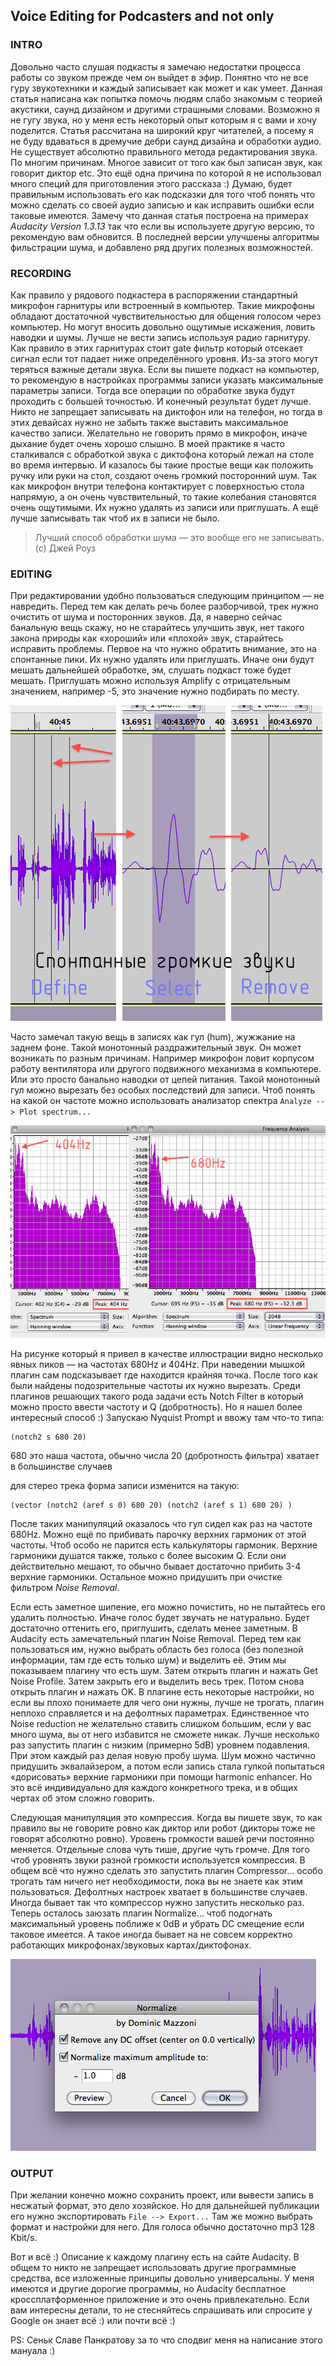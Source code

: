 
## Voice Editing for Podcasters and not only

### INTRO
Довольно часто слушая подкасты я замечаю недостатки процесса работы со звуком прежде чем он выйдет в эфир. Понятно что не все гуру звукотехники и каждый записывает как может и как умеет. Данная статья написана как попытка помочь людям слабо знакомым с теорией акустики, саунд дизайном и другими страшными словами. Возможно я не гугу звука, но у меня есть некоторый опыт которым я с вами и хочу поделится. 
Статья рассчитана на широкий круг читателей, а посему я не буду вдаваться в дремучие дебри саунд дизайна и обработки аудио. Не существует абсолютно правильного метода редактирования звука. По многим причинам. Многое зависит от того как был записан звук, как говорит диктор etc. Это ещё одна причина по которой я не использовал много специй для приготовления этого рассказа :) Думаю, будет правильным использовать его как подсказки для того чтоб понять что можно сделать со своей аудио записью и как исправить ошибки если таковые имеются.
Замечу что данная статья построена на примерах *Audacity Version 1.3.13* так что если вы используете другую версию, то рекомендую вам обновится. В последней версии улучшены алгоритмы фильстрации шума, и добавлено ряд других полезных возможностей.

### RECORDING
Как правило у рядового подкастера в распоряжении стандартный микрофон гарнитуры или встроенный в компьютер. Такие микрофоны обладают достаточной чувствительностью для общения голосом через компьютер. Но могут вносить довольно ощутимые искажения, ловить наводки и шумы. Лучше не вести запись используя радио гарнитуру. Как правило в этих гарнитурах стоит gate фильтр который отсекает сигнал если тот падает ниже определённого уровня. Из-за этого могут теряться важные детали звука.
Если вы пишете подкаст на компьютер, то рекомендую в настройках программы записи указать максимальные параметры записи. Тогда все операции по обработке звука будут проходить с большей точностью. И конечный результат будет лучше. Никто не запрещает записывать на диктофон или на телефон, но тогда в этих девайсах нужно не забыть также выставить максимальное качество записи.
Желательно не говорить прямо в микрофон, иначе дыхание будет очень хорошо слышно. В моей практике я часто сталкивался с обработкой звука с диктофона который лежал на столе во время интервью. И казалось бы такие простые вещи как положить ручку или руки на стол, создают очень громкий посторонний шум. Так как микрофон внутри телефона контактирует с поверхностью стола напрямую, а он очень чувствительный, то такие колебания становятся очень ощутимыми. Их нужно удалять из записи или приглушать. А ещё лучше записывать так чтоб их в записи не было.

> Лучший способ обработки шума — это вообще его не записывать. (с) Джей Роуз


### EDITING
При редактировании удобно пользоваться следующим принципом — не навредить.
Перед тем как делать речь более разборчивой, трек нужно очистить от шума и посторонних звуков. Да, я наверно сейчас банальную вещь скажу, но не старайтесь улучшить звук, нет такого закона природы как «хороший» или «плохой» звук, старайтесь исправить проблемы. Первое на что нужно обратить внимание, это на спонтанные пики. Их нужно удалять или приглушать. Иначе они будут мешать дальнейшей обработке, эм, слушать подкаст тоже будет мешать. Приглушать можно используя Amplify c отрицательным значением, например -5, это значение нужно подбирать по месту.

![спронтанные громкие звуки](https://raw.githubusercontent.com/kvantos/articles/master/pics/voice02.png)

Часто замечал такую вещь в записях как гул (hum), жужжание на заднем фоне. Такой монотонный раздражительный звук. Он может возникать по разным причинам. Например микрофон ловит корпусом работу вентилятора или другого подвижного механизма в компьютере. Или это просто банально наводки от цепей питания. Такой монотонный гул можно вырезать без особых последствий для записи. Чтоб понять на какой он частоте можно использовать анализатор спектра `Analyze --> Plot spectrum...`

![диаграмма пиков](https://raw.githubusercontent.com/kvantos/articles/master/pics/voice03.png)

На рисунке который я привел в качестве иллюстрации  видно несколько явных пиков — на частотах 680Hz и 404Hz. При наведении мышкой плагин сам подсказывает где находится крайняя точка. После того как были найдены подозрительные частоты их нужно вырезать. Среди плагинов решающих такого рода задачи есть Notch Filter в который можно просто ввести частоту и Q (добротность). Но я нашел более интересный способ :) Запускаю Nyquist Prompt и ввожу там что-то типа:
```
(notch2 s 680 20)
```
680 это наша частота, обычно числа 20 (добротность фильтра) хватает в большинстве случаев

для стерео трека форма записи изменится на такую:
```
(vector (notch2 (aref s 0) 680 20) (notch2 (aref s 1) 680 20) )
```
После таких манипуляций оказалось что гул сидел как раз на частоте 680Hz. Можно ещё по прибивать парочку верхних гармоник от этой частоты. Чтоб особо не парится есть калькуляторы гармоник. Верхние гармоники душатся также, только с более высоким Q. Если они действительно мешают, то обычно бывает достаточно прибить 3-4 верхние гармоники. Остальное можно придушить при очистке фильтром *Noise Removal*.

Если есть заметное шипение, его можно почистить, но не пытайтесь его удалить полностью. Иначе голос будет звучать не натурально. Будет достаточно оттенить его, приглушить, сделать менее заметным. В Audacity есть замечательный плагин Noise Removal. Перед тем как пользоваться им, нужно выбрать область без голоса (без полезной информации, там где есть только шум) и выделить её. Этим мы показываем плагину что есть шум. Затем открыть плагин и нажать Get Noise Profile. Затем закрыть его и выделить весь трек. Потом снова открыть плагин и нажать OK. В плагине есть некоторые настройки, но если вы плохо понимаете для чего они нужны, лучше не трогать, плагин неплохо справляется и на дефолтных параметрах. Единственное что Noise reduction не желательно ставить слишком большим, если у вас много шума, вы от него избавится не сможете никак. Лучше несколько раз запустить плагин с низким (примерно 5dB) уровнем подавления. При этом каждый раз делая новую пробу шума. Шум можно частично придушить эквалайзером, а потом если запись стала гулкой попытаться «дорисовать» верхние гармоники при помощи harmonic enhancer. Но это всё индивидуально для каждого конкретного трека, и в общих чертах об этом сложно говорить.

Следующая манипуляция это компрессия. Когда вы пишете звук, то как правило вы не говорите ровно как диктор или робот (дикторы тоже не говорят абсолютно ровно). Уровень громкости вашей речи постоянно меняется. Отдельные слова чуть тише, другие чуть громче. Для того чтоб уровнять звуки разной громкости используется компрессия. В общем всё что нужно сделать это запустить плагин Compressor... особо трогать там ничего нет необходимости, пока вы не знаете как этим пользоваться. Дефолтных настроек хватает в большинстве случаев. Иногда бывает так что компрессор нужно запустить несколько раз.
Теперь осталось заюзать плагин Normalize... чтоб подогнать максимальный уровень поближе к 0dB и убрать DC смещение если таковое имеется. А такое иногда бывает на не совсем корректно работающих микрофонах/звуковых картах/диктофонах.

![normalize](https://raw.githubusercontent.com/kvantos/articles/master/pics/voice04.png)

### OUTPUT
При желании конечно можно сохранить проект, или вывести запись в несжатый формат, это дело хозяйское. Но для дальнейшей публикации его нужно экспортировать `File --> Export...` Там же можно выбрать формат и настройки для него. Для голоса обычно достаточно mp3 128 Kbit/s.


Вот и всё :) Описание к каждому плагину есть на сайте Audacity. В общем то никто не запрещает использовать другие программные средства, все изложенные принципы довольно универсальны. У меня имеются и другие дорогие программы, но Audacity бесплатное кроссплатформенное приложение и это очень привлекательно. Если вам интересны детали, то не стесняйтесь спрашивать или спросите у Google он знает всё :) или почти всё :)

PS: Сеньк Славе Панкратову за то что сподвиг меня на написание этого мануала :)


